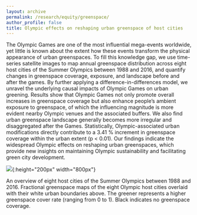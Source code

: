 ```yaml
---
layout: archive
permalink: /research/equity/greenspace/
author_profile: false
title: Olympic effects on reshaping urban greenspace of host cities
---
```


The Olympic Games are one of the most influential mega-events worldwide, yet little is known about the extent how these events transform the physical appearance of urban greenspaces. To fill this knowledge gap, we use time-series satellite images to map annual greenspace distribution across eight host cities of the Summer Olympics between 1988 and 2016, and quantify changes in greenspace coverage, exposure, and landscape before and after the games. By further applying a difference-in-differences model, we unravel the underlying causal impacts of Olympic Games on urban greening. Results show that Olympic Games not only promote overall increases in greenspace coverage but also enhance people’s ambient exposure to greenspace, of which the influencing magnitude is more evident nearby Olympic venues and the associated buffers. We also find urban greenspace landscape generally becomes more irregular and disaggregated after the Games. Statistically, Olympic-associated urban modifications directly contribute to a 3.41 % increment in greenspace coverage within the urban extent (p < 0.01). Our findings indicate the widespread Olympic effects on reshaping urban greenspaces, which provide new insights on maintaining Olympic sustainability and facilitating green city development.


![](https://thutyecology.github.io/images/olympic-city.png){:height="200px" width="800px"}

An overview of eight host cities of the Summer Olympics between 1988 and 2016. Fractional greenspace maps of the eight Olympic host cities overlaid with their white urban boundaries above. The greener represents a higher greenspace cover rate (ranging from 0 to 1). Black indicates no greenspace coverage.

